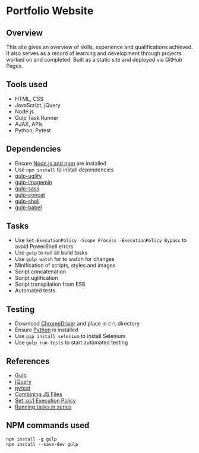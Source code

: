 # Portfolio Website

## Overview

This site gives an overview of skills, experience and qualifications achieved. It also serves as a record of learning and development through projects worked on and completed. Built as a static site and deployed via GitHub Pages.

## Tools used

* HTML, CSS
* JavaScript, jQuery
* Node.js
* Gulp Task Runner
* AJAX, APIs
* Python, Pytest

## Dependencies

* Ensure [Node.js and npm](https://nodejs.org/en/download/) are installed
* Use `npm install` to install dependencies
* [gulp-uglify](https://www.npmjs.com/package/gulp-uglify-es)
* [gulp-imagemin](https://www.npmjs.com/package/gulp-imagemin)
* [gulp-sass](https://www.npmjs.com/package/gulp-sass)
* [gulp-concat](https://www.npmjs.com/package/gulp-concat)
* [gulp-shell](https://www.npmjs.com/package/gulp-shell)
* [gulp-babel](https://www.npmjs.com/package/gulp-babel)

## Tasks

* Use `Set-ExecutionPolicy -Scope Process -ExecutionPolicy Bypass` to avoid PowerShell errors
* Use `gulp` to run all build tasks
* Use `gulp watch` for to watch for changes
* Minification of scripts, styles and images
* Script concatenation 
* Script uglification
* Script transpilation from ES6
* Automated tests

## Testing

* Download [ChromeDriver](https://chromedriver.chromium.org/downloads) and place in `C:\` directory
* Ensure [Python](https://www.python.org/downloads/) is installed
* Use `pip install selenium` to install Selenium
* Use `gulp run-tests` to start automated testing

## References

* [Gulp](https://gulpjs.com/)
* [jQuery](https://jquery.com/)
* [pytest](https://docs.pytest.org/en/latest/)
* [Combining JS Files](https://stackoverflow.com/questions/8410298/one-js-file-for-multiple-pages)
* [Set .ps1 Execution Policy](https://medium.com/@caiomsouza/fix-for-powershell-script-not-digitally-signed-69f0ed518715)
* [Running tasks in series](https://github.com/gulpjs/gulp/blob/master/docs/recipes/running-tasks-in-series.md)

## NPM commands used

```
npm install -g gulp
npm install --save-dev gulp
```
